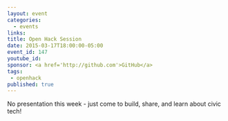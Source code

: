 ```yaml
---
layout: event
categories: 
  - events
links:
title: Open Hack Session
date: 2015-03-17T18:00:00-05:00
event_id: 147
youtube_id: 
sponsor: <a href='http://github.com'>GitHub</a>
tags: 
 - openhack
published: true
---
```


No presentation this week - just come to build, share, and learn about civic tech!